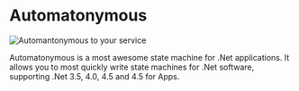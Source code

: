 # Automatonymous

![Automantonymous to your service](https://raw.github.com/haf/Automatonymous/welcome_robot/doc/img/Automatonymous.gif)

Automatonymous is a most awesome state machine for .Net applications. It allows you to most quickly write state machines for .Net software, supporting .Net 3.5, 4.0, 4.5 and 4.5 for Apps.